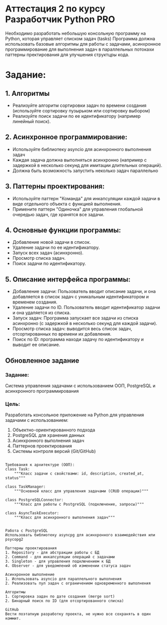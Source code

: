 # Аттестация 2 по курсу Разработчик Python PRO

Необходимо разработать небольшую консольную программу на Python, которая управляет списком задач (tasks)
Программа должна использовать базовые алгоритмы для работы с задачами, асинхронное программирование для выполнения задач в параллельных потокахи паттерны пректирования для улучшения структцры кода.

# Задание:
## 1. Алгоритмы
- Реализуйте алгоритм сортировки задач по времени создания (используйте сортировку пузырьком или сортировку выбором)
- Реализуйте поиск задачи по ее идентификатору (например линейный поиск).

## 2. Асинхронное программирование:
- Используйте библиотеку asyncio для асинхронного выполнения задач
- Каждая задача должна выполняться асинхронно (например с задержкой в несколько секунд для имитации длительных операций).
- Должна быть возможность запустить неколько задач параллельно

## 3. Паттерны проектирования:
- Используйте паттерн "Команда" для инкапсуляции каждой задачи в виде отдельного объекта с функцией выполнения.
- Примените паттерн "Одиночка" для управления глобальной очередью задач, где хранятся все задачи.

## 4. Основные функции программы:
- Добавление новой задачи в список.
- Удаление задачи по ее идентификатору.
- Запуск всех задач (асинхронно).
- Просмотр списка задач.
- Поиск задачи по идентификатору.

## 5. Описание интерфейса программы:
- Добавление задачи: Пользователь вводит описание задачи, и она добавляется в список задач с уникальным идентификатором и временем создания.
- Удаление задачи по ID. Пользователь вводит идентификатор задачи и она удаляется из списка.
- Запуск задач: Программа запускает все задачи из списка асинхронно (с задержкой в несколько секунд для каждой задачи).
- Просмотр списка задач: выводится весь список задач, отсортированных по времени их добавления.
- Поиск по ID: программа находи задачу по идентификатору и выводит ее описание.

## Обновленное задание
### Задание: 
Система управления задачами с использованием ООП, PostgreSQL и асинхронного программирования
### Цель: 
Разработать консольное приложение на Python для управления задачами с использованием:

1. Объектно-ориентированного подхода
2. PostgreSQL для хранения данных
3. Асинхронного выполнения задач
4. Паттернов проектирования
5. Системы контроля версий (Git/GitHub)
```

Требования к архитектуре (ООП):
class Task:
    """Класс задачи с свойствами: id, description, created_at, status"""
    
class TaskManager:
    """Основной класс для управления задачами (CRUD операции)"""
    
class PostgreSQLConnector:
    """Класс для работы с PostgreSQL (подключение, запросы)"""
    
class AsyncTaskExecutor:
    """Класс для асинхронного выполнения задач"""


Работа с PostgreSQL
Использовать библиотеку asyncpg для асинхронного взаимодействия или psycopg2

Паттерны проектирования
1. Repository - для абстракции работы с БД
2. Command - для инкапсуляции операций с задачами
3. Singleton - для управления подключением к БД
4. Observer - для уведомлений об изменении статуса задач

Асинхронное выполнение
1. Использовать asyncio для параллельного выполнения
2. Реализовать пул задач с ограничением одновременного выполнения

Алгоритмы
1. Сортировка задач по дате создания (merge sort)
2. Бинарный поиск по ID (для отсортированного списка)

GitHub
Вести поэтапную разработку проекта, не нужно все сохранять в один коммит.
